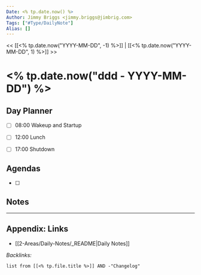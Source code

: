 ```yaml
---
Date: <% tp.date.now() %>
Author: Jimmy Briggs <jimmy.briggs@jimbrig.com>
Tags: ["#Type/DailyNote"]
Alias: []
---
```


<< [[<% tp.date.now("YYYY-MM-DD", -1) %>]] | [[<% tp.date.now("YYYY-MM-DD", 1) %>]] >>

# <% tp.date.now("ddd - YYYY-MM-DD") %>

## Day Planner

- [ ] 08:00 Wakeup and Startup
- [ ] 12:00 Lunch
- [ ] 17:00 Shutdown


## Agendas

- [ ] 

## Notes


***

## Appendix: Links

- [[2-Areas/Daily-Notes/_README|Daily Notes]]

*Backlinks:*

```dataview
list from [[<% tp.file.title %>]] AND -"Changelog"
```